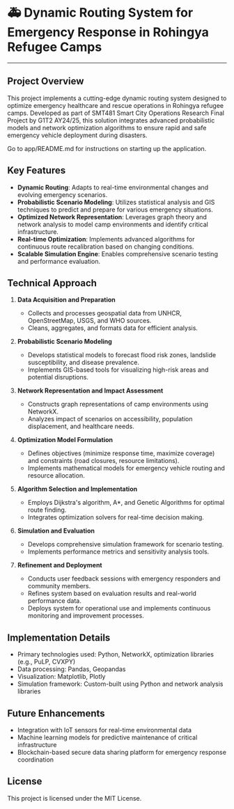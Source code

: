 # 🚑 Dynamic Routing System for Emergency Response in Rohingya Refugee Camps

-------------------------------------------------------------------

## Project Overview

This project implements a cutting-edge dynamic routing system designed to optimize emergency healthcare and rescue operations in Rohingya refugee camps. Developed as part of SMT481 Smart City Operations Research Final Project by G1T2 AY24/25, this solution integrates advanced probabilistic models and network optimization algorithms to ensure rapid and safe emergency vehicle deployment during disasters.

Go to app/README.md for instructions on starting up the application.

## Key Features

- **Dynamic Routing**: Adapts to real-time environmental changes and evolving emergency scenarios.
- **Probabilistic Scenario Modeling**: Utilizes statistical analysis and GIS techniques to predict and prepare for various emergency situations.
- **Optimized Network Representation**: Leverages graph theory and network analysis to model camp environments and identify critical infrastructure.
- **Real-time Optimization**: Implements advanced algorithms for continuous route recalibration based on changing conditions.
- **Scalable Simulation Engine**: Enables comprehensive scenario testing and performance evaluation.

## Technical Approach

1. **Data Acquisition and Preparation**
   - Collects and processes geospatial data from UNHCR, OpenStreetMap, USGS, and WHO sources.
   - Cleans, aggregates, and formats data for efficient analysis.

2. **Probabilistic Scenario Modeling**
   - Develops statistical models to forecast flood risk zones, landslide susceptibility, and disease prevalence.
   - Implements GIS-based tools for visualizing high-risk areas and potential disruptions.

3. **Network Representation and Impact Assessment**
   - Constructs graph representations of camp environments using NetworkX.
   - Analyzes impact of scenarios on accessibility, population displacement, and healthcare needs.

4. **Optimization Model Formulation**
   - Defines objectives (minimize response time, maximize coverage) and constraints (road closures, resource limitations).
   - Implements mathematical models for emergency vehicle routing and resource allocation.

5. **Algorithm Selection and Implementation**
   - Employs Dijkstra's algorithm, A*, and Genetic Algorithms for optimal route finding.
   - Integrates optimization solvers for real-time decision making.

6. **Simulation and Evaluation**
   - Develops comprehensive simulation framework for scenario testing.
   - Implements performance metrics and sensitivity analysis tools.

7. **Refinement and Deployment**
   - Conducts user feedback sessions with emergency responders and community members.
   - Refines system based on evaluation results and real-world performance data.
   - Deploys system for operational use and implements continuous monitoring and improvement processes.


## Implementation Details

- Primary technologies used: Python, NetworkX, optimization libraries (e.g., PuLP, CVXPY)
- Data processing: Pandas, Geopandas
- Visualization: Matplotlib, Plotly
- Simulation framework: Custom-built using Python and network analysis libraries

## Future Enhancements

- Integration with IoT sensors for real-time environmental data
- Machine learning models for predictive maintenance of critical infrastructure
- Blockchain-based secure data sharing platform for emergency response coordination

## License

This project is licensed under the MIT License. 
